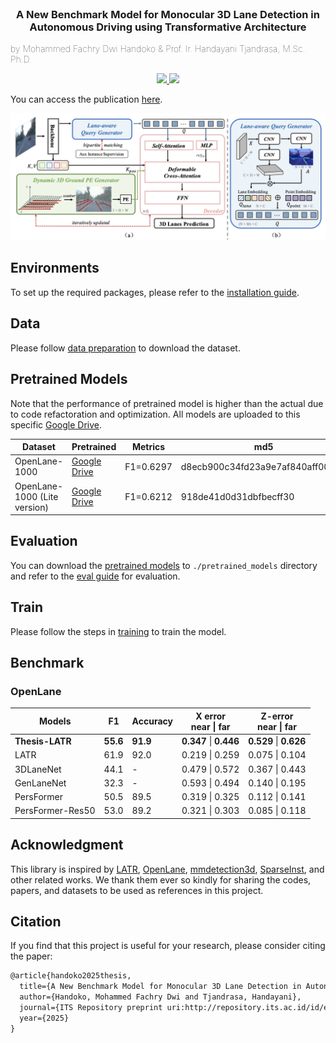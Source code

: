 <br />
<p align="center">
  <h3 align="center">
    <strong> A New Benchmark Model for Monocular 3D Lane Detection in Autonomous Driving using Transformative Architecture </strong>
  </h3>
  <span style="font-size: 14px; font-weight: lighter;"> by Mohammed Fachry Dwi Handoko &amp; Prof. Ir. Handayani Tjandrasa, M.Sc. Ph.D. </span>
</p>

<p align="center">
  <a href="http://repository.its.ac.id/id/eprint/117808" target='_blank'>
    <!-- <img src="https://img.shields.io/badge/arXiv-%F0%9F%93%83-yellow"> -->
    <img src="https://img.shields.io/badge/arXiv-2308.04583-b31b1b.svg">
  </a>
  <a href="" target='_blank'>
    <img src="https://visitor-badge.laobi.icu/badge?page_id=Delos-343.Thesis-LATR&left_color=gray&right_color=yellow">
  </a>
    <a href="https://github.com/Delos-343/Thesis-LATR target='_blank'>
     <img src="https://img.shields.io/github/stars/Delos-343/Thesis-LATR?style=social">
  </a>
</p>


You can access the publication [here](http://repository.its.ac.id/id/eprint/117808).

![fig2](/assets/fig2.png)


## Environments
To set up the required packages, please refer to the [installation guide](./docs/install.md).

## Data
Please follow [data preparation](./docs/data_preparation.md) to download the dataset.

## Pretrained Models
Note that the performance of pretrained model is higher than the actual due to code refactoration and optimization. All models are uploaded to this specific [Google Drive](https://drive.google.com/drive/folders/1AhvLvE84vayzFxa0teRHYRdXz34ulzjB?usp=sharing).

| Dataset | Pretrained | Metrics | md5 |
| - | - | - | - |
| OpenLane-1000 | [Google Drive](https://drive.google.com/file/d/1jThvqnJ2cUaAuKdlTuRKjhLCH0Zq62A1/view?usp=sharing) | F1=0.6297 | d8ecb900c34fd23a9e7af840aff00843 |
| OpenLane-1000 (Lite version) | [Google Drive](https://drive.google.com/file/d/1WD5dxa6SI2oR9popw3kO2-7eGM2z-IHY/view?usp=sharing) | F1=0.6212 | 918de41d0d31dbfbecff30

## Evaluation
You can download the [pretrained models](#pretrained-models) to `./pretrained_models` directory and refer to the [eval guide](./docs/train_eval.md#evaluation) for evaluation.

## Train
Please follow the steps in [training](./docs/train_eval.md#train) to train the model.

## Benchmark

### OpenLane
| Models | F1 | Accuracy | X error <br> near \| far | Z-error <br> near \| far |
| ----- | -- | -------- | ------- | ------- |
| **Thesis-LATR** | **55.6** | **91.9** | **0.347** \| **0.446** | **0.529** \| **0.626** |
| LATR | 61.9 | 92.0 | 0.219 \| 0.259 | 0.075 \| 0.104 |
| 3DLaneNet | 44.1 | - | 0.479 \| 0.572 | 0.367 \| 0.443 |
| GenLaneNet | 32.3 | - | 0.593 \| 0.494 | 0.140 \| 0.195 |
| PersFormer | 50.5 | 89.5 | 0.319 \| 0.325 | 0.112 \| 0.141 |
| PersFormer-Res50 | 53.0 | 89.2 | 0.321 \| 0.303 | 0.085 \| 0.118 |

## Acknowledgment
This library is inspired by [LATR](https://github.com/JMoonr/LATR), [OpenLane](https://github.com/OpenDriveLab/PersFormer_3DLane), [mmdetection3d](https://github.com/open-mmlab/mmdetection3d), [SparseInst](https://github.com/hustvl/SparseInst), and other related works. We thank them ever so kindly for sharing the codes, papers, and datasets to be used as references in this project.


## Citation
If you find that this project is useful for your research, please consider citing the paper:

```tex
@article{handoko2025thesis,
  title={A New Benchmark Model for Monocular 3D Lane Detection in Autonomous Driving using Transformative Architecture},
  author={Handoko, Mohammed Fachry Dwi and Tjandrasa, Handayani},
  journal={ITS Repository preprint uri:http://repository.its.ac.id/id/eprint/117808},
  year={2025}
}
```
